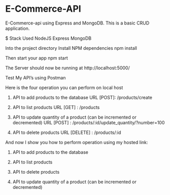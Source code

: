 # E-Commerce-API
E-Commerce-api using Express and MongoDB. This is a basic CRUD application.


$ Stack Used
    NodeJS
    Express
    MongoDB

Into the project directory
Install NPM dependencies
npm install

Then start your app
npm start

The Server should now be running at http://localhost:5000/


Test My API’s using Postman


Here is the four operation you can perform on local host

1.  API to add products to the database
    URL [POST]: /products/create

2.  API to list products
    URL [GET] : /products

3.  API to update quantity of a product (can be incremented or decremented)
    URL [POST] : /products/:id/update_quantity/?number=100

4.  API to delete products
    URL [DELETE] : /products/:id
    
    
   
And now I show you how to perform operation using my hosted link:


1.  API to add products to the database

2.  API to list products

3.  API to delete products

4.  API to update quantity of a product (can be incremented or decremented)
